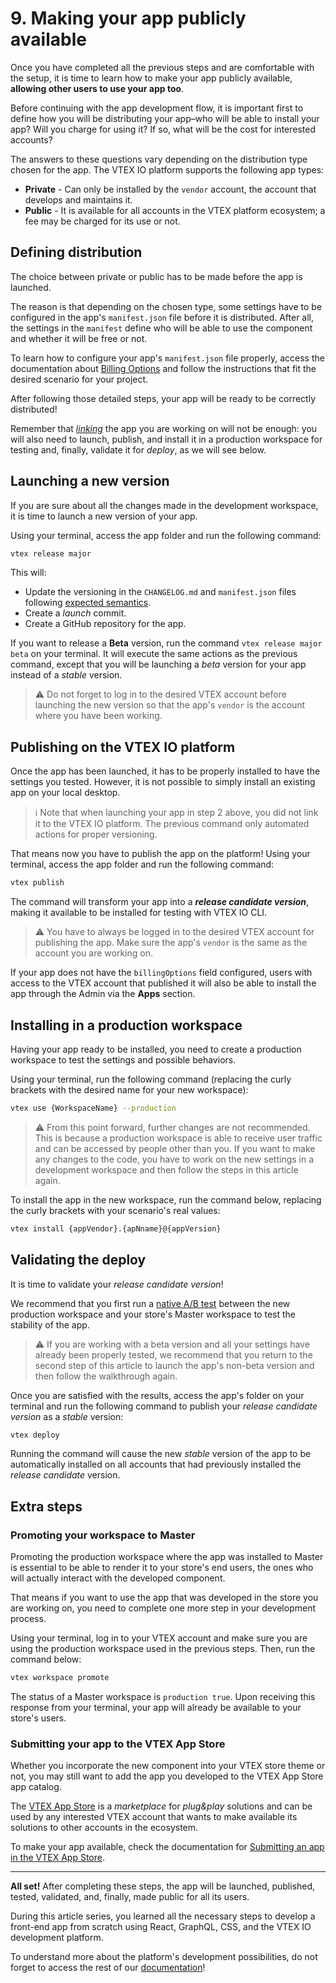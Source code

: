 # 9. Making your app publicly available

Once you have completed all the previous steps and are comfortable with the setup, it is time to learn how to make your app publicly available, **allowing other users to use your app too**. 

Before continuing with the app development flow, it is important first to define how you will be distributing your app–who will be able to install your app? Will you charge for using it? If so, what will be the cost for interested accounts?

The answers to these questions vary depending on the distribution type chosen for the app. The VTEX IO platform supports the following app types:

- **Private** - Can only be installed by the `vendor` account, the account that develops and maintains it. 
- **Public** - It is available for all accounts in the VTEX platform ecosystem; a fee may be charged for its use or not.

## Defining distribution

The choice between private or public has to be made before the app is launched. 

The reason is that depending on the chosen type, some settings have to be configured in the app's `manifest.json` file before it is distributed. After all, the settings in the `manifest` define who will be able to use the component and whether it will be free or not. 

To learn how to configure your app's `manifest.json` file properly, access the documentation about [Billing Options](https://developers.vtex.com/vtex-developer-docs/docs/vtex-io-documentation-billing-options/) and follow the instructions that fit the desired scenario for your project. 

After following those detailed steps, your app will be ready to be correctly distributed! 

Remember that [*linking*](https://developers.vtex.com/vtex-developer-docs/docs/vtex-io-documentation-linking-an-app) the app you are working on will not be enough: you will also need to launch, publish, and install it in a production workspace for testing and, finally, validate it for *deploy*, as we will see below.

## Launching a new version

If you are sure about all the changes made in the development workspace, it is time to launch a new version of your app. 

Using your terminal, access the app folder and run the following command:

```sh
vtex release major
```

This will:

- Update the versioning in the `CHANGELOG.md` and `manifest.json` files following [expected semantics](https://semver.org/).
- Create a *launch* commit.
- Create a GitHub repository for the app.

If you want to release a **Beta** version, run the command `vtex release major beta` on your terminal. It will execute the same actions as the previous command, except that you will be launching a *beta* version for your app instead of a *stable* version. 

>⚠️ Do not forget to log in to the desired VTEX account before launching the new version so that the app's `vendor` is the account where you have been working. 


## Publishing on the VTEX IO platform

Once the app has been launched, it has to be properly installed to have the settings you tested. However, it is not possible to simply install an existing app on your local desktop.

>ℹ️ Note that when launching your app in step 2 above, you did not link it to the VTEX IO platform. The previous command only automated actions for proper versioning.


That means now you have to publish the app on the platform! Using your terminal, access the app folder and run the following command:

```sh
vtex publish
``` 

The command will transform your app into a ***release candidate version***, making it available to be installed for testing with VTEX IO CLI.

>⚠️ You have to always be logged in to the desired VTEX account for publishing the app. Make sure the app's `vendor` is the same as the account you are working on.


If your app does not have the `billingOptions` field configured, users with access to the VTEX account that published it will also be able to install the app through the Admin via the **Apps** section.

## Installing in a production workspace

Having your app ready to be installed, you need to create a production workspace to test the settings and possible behaviors. 

Using your terminal, run the following command (replacing the curly brackets with the desired name for your new workspace):

```sh
vtex use {WorkspaceName} --production
```

>⚠️ From this point forward, further changes are not recommended. This is because a production workspace is able to receive user traffic and can be accessed by people other than you. If you want to make any changes to the code, you have to work on the new settings in a development workspace and then follow the steps in this article again.


To install the app in the new workspace, run the command below, replacing the curly brackets with your scenario's real values:

```sh
vtex install {appVendor}.{apNname}@{appVersion}
```

## Validating the deploy 

It is time to validate your *release candidate version*!

We recommend that you first run a [native A/B test](https://developers.vtex.com/vtex-developer-docs/docs/vtex-io-documentation-running-native-ab-testing) between the new production workspace and your store's Master workspace to test the stability of the app. 

>⚠️ If you are working with a beta version and all your settings have already been properly tested, we recommend that you return to the second step of this article to launch the app's non-beta version and then follow the walkthrough again.


Once you are satisfied with the results, access the app's folder on your terminal and run the following command to publish your *release candidate version* as a *stable* version:

```sh
vtex deploy
```

Running the command will cause the new *stable* version of the app to be automatically installed on all accounts that had previously installed the *release candidate* version.

## Extra steps

### Promoting your workspace to Master

Promoting the production workspace where the app was installed to Master is essential to be able to render it to your store's end users, the ones who will actually interact with the developed component. 

That means if you want to use the app that was developed in the store you are working on, you need to complete one more step in your development process.

Using your terminal, log in to your VTEX account and make sure you are using the production workspace used in the previous steps. Then, run the command below:

```sh
vtex workspace promote
```

 The status of a Master workspace is `production true`. Upon receiving this response from your terminal, your app will already be available to your store's users.

### Submitting your app to the VTEX App Store

Whether you incorporate the new component into your VTEX store theme or not, you may still want to add the app you developed to the VTEX App Store app catalog. 

The [VTEX App Store](https://extensions.vtex.com/) is a *marketplace* for *plug&play* solutions and can be used by any interested VTEX account that wants to make available its solutions to other accounts in the ecosystem. 

To make your app available, check the documentation for [Submitting an app in the VTEX App Store](https://developers.vtex.com/vtex-developer-docs/docs/vtex-io-documentation-submitting-your-app-in-the-vtex-app-store/ ).

---

**All set!** After completing these steps, the app will be launched, published, tested, validated, and, finally, made public for all its users. 

During this article series, you learned all the necessary steps to develop a front-end app from scratch using React, GraphQL, CSS, and the VTEX IO development platform. 

To understand more about the platform's development possibilities, do not forget to access the rest of our [documentation](https://developers.vtex.com/vtex-developer-docs/docs)!
